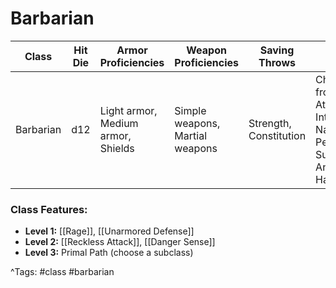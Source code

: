 # Barbarian

| Class | Hit Die | Armor Proficiencies | Weapon Proficiencies | Saving Throws | Skills |
|-------|---------|---------------------|----------------------|---------------|--------|
| Barbarian | d12 | Light armor, Medium armor, Shields | Simple weapons, Martial weapons | Strength, Constitution | Choose two from Athletics, Intimidation, Nature, Perception, Survival, Animal Handling |

### Class Features:
- **Level 1:** [[Rage]], [[Unarmored Defense]]
- **Level 2:** [[Reckless Attack]], [[Danger Sense]]
- **Level 3:** Primal Path (choose a subclass)

^Tags: #class #barbarian